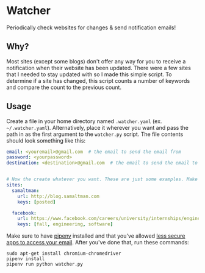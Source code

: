 # Watcher
Periodically check websites for changes & send notification emails!

## Why?
Most sites (except some blogs) don't offer any way for you to receive a notification when their website has been updated. There were a few sites that I needed to stay updated with so I made this simple script. To determine if a site has changed, this script counts a number of keywords and compare the count to the previous count.

## Usage
Create a file in your home directory named `.watcher.yaml` (ex. `~/.watcher.yaml`). Alternatively, place it wherever you want and pass the path in as the first argument to the `watcher.py` script. The file contents should look something like this:
```yaml
email: <youremail>@gmail.com  # the email to send the email from
password: <yourpassword>
destination: <destination>@gmail.com  # the email to send the email to


# Now the create whatever you want. These are just some examples. Make sure to follow the same format
sites:
  samaltman:
    url: http://blog.samaltman.com
    keys: [posted]

  facebook:
    url: https://www.facebook.com/careers/university/internships/engineering
    keys: [fall, engineering, software]
```

Make sure to have [pipenv](https://github.com/pypa/pipenv/) installed and that you've allowed [less secure apps to access your email](https://www.google.com/settings/security/lesssecureapps). After you've done that, run these commands:
```
sudo apt-get install chromium-chromedriver
pipenv install
pipenv run python watcher.py
```
